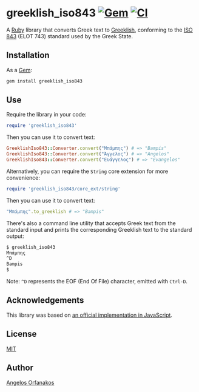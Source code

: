 # greeklish_iso843 [![Gem](https://img.shields.io/gem/v/greeklish_iso843?color=blue)](https://rubygems.org/gems/greeklish_iso843/) [![CI](https://github.com/agorf/greeklish_iso843/actions/workflows/ci.yml/badge.svg)](https://github.com/agorf/greeklish_iso843/actions/workflows/ci.yml)

A [Ruby][] library that converts Greek text to [Greeklish][], conforming to the
[ISO 843][] (ELOT 743) standard used by the Greek State.

[Ruby]: https://www.ruby-lang.org/en/
[Greeklish]: https://en.wikipedia.org/wiki/Greeklish
[ISO 843]: https://www.iso.org/standard/5215.html

## Installation

As a [Gem][]:

```sh
gem install greeklish_iso843
```

[Gem]: https://rubygems.org/gems/greeklish_iso843/

## Use

Require the library in your code:

```ruby
require 'greeklish_iso843'
```

Then you can use it to convert text:

```ruby
GreeklishIso843::Converter.convert("Μπάμπης") # => "Bampis"
GreeklishIso843::Converter.convert("Άγγελος") # => "Angelos"
GreeklishIso843::Converter.convert("Ευάγγελος") # => "Evangelos"
```

Alternatively, you can require the `String` core extension for more convenience:

```ruby
require 'greeklish_iso843/core_ext/string'
```

Then you can use it to convert text:

```ruby
"Μπάμπης".to_greeklish # => "Bampis"
```

There's also a command line utility that accepts Greek text from the standard
input and prints the corresponding Greeklish text to the standard output:

```sh
$ greeklish_iso843
Μπάμπης
^D
Bampis
$
```

Note: `^D` represents the EOF (End Of File) character, emitted with `Ctrl-D`.

## Acknowledgements

This library was based on [an official implementation in JavaScript][js].

[js]: http://www.passport.gov.gr/passports/GrElotConverter/GrElotConverter.html

## License

[MIT](https://github.com/agorf/greeklish_iso843/blob/master/LICENSE.txt)

## Author

[Angelos Orfanakos](https://angelos.dev/)
